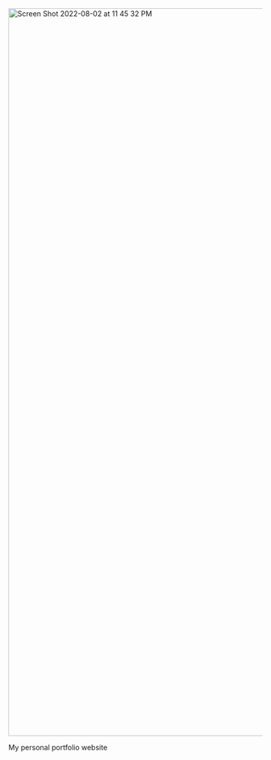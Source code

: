 
<img width="1440" alt="Screen Shot 2022-08-02 at 11 45 32 PM" src="https://user-images.githubusercontent.com/52267969/182519626-67245b60-4ea3-4cc4-87bb-3054fef30da2.png">



<p>My personal portfolio website</p>
